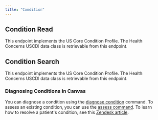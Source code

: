 ```yaml
---
title: "Condition"
---
```

## Condition Read

This endpoint implements the US Core Condition Profile. The Health Concerns USCDI data class is retrievable from this endpoint.

## Condition Search

This endpoint implements the US Core Condition Profile. The Health Concerns USCDI data class is retrievable from this endpoint.

### Diagnosing Conditions in Canvas

You can diagnose a condition using the [diagnose condition](https://canvas-medical.zendesk.com/hc/en-us/articles/360057089133-Making-a-Diagnosis) command. To assess an existing condition, you can use the [assess command](https://canvas-medical.zendesk.com/hc/en-us/articles/360055230394-Assess-a-Patient-Condition). To learn how to resolve a patient's condition, see this [Zendesk article](https://canvas-medical.zendesk.com/hc/en-us/articles/360055709554-Resolving-a-Patient-Condition).